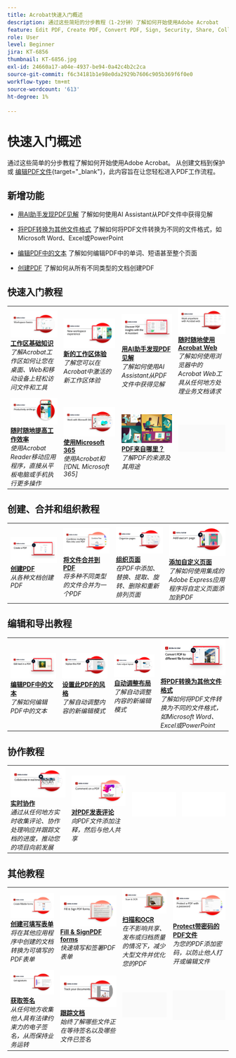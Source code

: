 ```yaml
---
title: Acrobat快速入门概述
description: 通过这些简短的分步教程（1-2分钟）了解如何开始使用Adobe Acrobat
feature: Edit PDF, Create PDF, Convert PDF, Sign, Security, Share, Collaboration, Workspace
role: User
level: Beginner
jira: KT-6856
thumbnail: KT-6856.jpg
exl-id: 24660a17-a04e-4937-be94-0a42c4b2c2ca
source-git-commit: f6c34181b1e98e0da2929b7606c905b369f6f0e0
workflow-type: tm+mt
source-wordcount: '613'
ht-degree: 1%

---
```


# 快速入门概述

通过这些简单的分步教程了解如何开始使用Adobe Acrobat。 从创建文档到保护或 [编辑PDF文件](https://www.adobe.com/acrobat/online/pdf-editor.html){target="_blank"}，此内容旨在让您轻松进入PDF工作流程。

## 新增功能

* [用AI助手发现PDF见解](ai-assistant.md)
了解如何使用AI Assistant从PDF文件中获得见解

* [将PDF转换为其他文件格式](export-pdf.md)
了解如何将PDF文件转换为不同的文件格式，如Microsoft Word、Excel或PowerPoint

* [编辑PDF中的文本](edit-pdf.md)
了解如何编辑PDF中的单词、短语甚至整个页面

* [创建PDF](create-pdf.md)
了解如何从所有不同类型的文档创建PDF

## 快速入门教程

<table style="table-layout:fixed">
<tr>
  <td>
    <a href="get-to-know-the-acrobat-dc-interface.md">
      <img alt="工作区基础知识" src="../assets/workspace_acrobat.png" />
    </a>
    <div>
    <a href="get-to-know-the-acrobat-dc-interface.md"><strong>工作区基础知识</strong></a>
    </div>
    <em>了解Acrobat工作区如何让您在桌面、Web和移动设备上轻松访问文件和工具</em>
    <br>
  </td>
  <td>
    <a href="new-workspace.md">
      <img alt="新的工作区体验" src="../assets/NewWorkspace.png" />
    </a>
    <div>
    <a href="new-workspace.md"><strong>新的工作区体验</strong></a>
    </div>
    <em>了解您可以在Acrobat中激活的新工作区体验</em>
    <br>
  </td>
  <td>
    <a href="ai-assistant.md">
      <img alt="用AI助手发现PDF见解" src="../assets/ai-assistant.png" />
    </a>
    <div>
    <a href="ai-assistant.md"><strong>用AI助手发现PDF见解</strong></a>
    </div>
    <em>了解如何使用AI Assistant从PDF文件中获得见解</em>
    <br>
  </td>
  <td>
    <a href="acrobatweb.md">
      <img alt="随时随地使用Acrobat Web" src="../assets/Acrobatweb_1280.png" />
    </a>
    <div>
    <a href="acrobatweb.md"><strong>随时随地使用Acrobat Web</strong></a>
    </div>
    <em>了解如何使用浏览器中的Acrobat Web工具从任何地方处理业务文档请求</em>
    <br>
  </td>
</tr>
<tr>
  <td>
    <a href="productivity.md">
      <img alt="随时随地提高工作效率" src="../assets/Productivity_1280.png" />
    </a>
    <div>
     <a href="productivity.md"><strong>随时随地提高工作效率</strong></a>
    </div>
    <em>使用Acrobat Reader移动应用程序，直接从平板电脑或手机执行更多操作</em>
    <br>
  </td>
    <td>
      <a href="../integrate/integrate-overview.md#microsoft">
        <img alt="使用Microsoft 365" src="../assets/WorkMicrosoft365_1280.png" />
      </a>
      <div>
      <a href="../integrate/integrate-overview.md#microsoft"><strong>使用Microsoft 365</strong></a>
      </div>
      <em>使用Acrobat和 [!DNL Microsoft 365]</em>
      <br>
    </td>
    <td>
      <a href="where-do-pdfs-come-from.md">
        <img alt="PDF来自哪里？" src="../assets/WherePDFs.jpg" />
      </a>
      <div>
      <a href="where-do-pdfs-come-from.md"><strong>PDF来自哪里？</strong></a>
      </div>
      <em>了解PDF的来源及其用途</em>
      <br>
    </td>
    <td>
    <img alt="间隔物" src="../assets/Grayspacer.png" />
      <div>
      <br>
    </td>
  </tr>
  </table>

## 创建、合并和组织教程

<table style="table-layout:fixed">
  <tr>
    <td>
      <a href="create-pdf.md">
        <img alt="创建PDF文件" src="../assets/create.png" />
      </a>
      <div>
      <a href="create-pdf.md"><strong>创建PDF</strong></a>
      </div>
      <em>从各种文档创建PDF</em>
      <br>
    </td>
    <td>
      <a href="combine-to-pdf.md">
        <img alt="从Combine FilesPDF" src="../assets/Combine.jpg" />
      </a>
      <div>
      <a href="combine-to-pdf.md"><strong>将文件合并到PDF</strong></a>
      </div>
      <em>将多种不同类型的文件合并为一个PDF</em>
      <br>
    </td>
    <td>
      <a href="organize.md">
        <img alt="整理页面" src="../assets/Organize.png" />
      </a>
      <div>
      <a href="organize.md"><strong>组织页面</strong></a>
      </div>
      <em>在PDF中添加、替换、提取、旋转、删除和重新排列页面</em>
      <br>
    </td>
    <td>
      <a href="add-custom-page.md">
        <img alt="添加自定义页面" src="../assets/Custompage.png" />
      </a>
      <div>
      <a href="add-custom-page.md"><strong>添加自定义页面</strong></a>
      </div>
      <em>了解如何使用集成的Adobe Express应用程序将自定义页面添加到PDF</em>
      <br>
    </td>
  </tr>
  </table>

## 编辑和导出教程

<table style="table-layout:fixed">
  <tr>
    <td>
      <a href="edit-pdf.md">
        <img alt="编辑PDF中的文本" src="../assets/edit-text.png" />
      </a>
      <div>
      <a href="edit-pdf.md"><strong>编辑PDF中的文本</strong></a>
      </div>
      <em>了解如何编辑PDF中的文本</em>
      <br>
    </td>
    <td>
      <a href="stylize-this-PDF.md">
        <img alt="设置此PDF的风格" src="../assets/Stylize.png" />
      </a>
      <div>
      <a href="stylize-this-PDF.md"><strong>设置此PDF的风格</strong></a>
      </div>
      <em>了解自动调整内容的新编辑模式</em>
      <br>
    </td>
   <td>
      <a href="auto-adjust-layout.md">
        <img alt="自动调整布局" src="../assets/Autoadjust.png" />
      </a>
      <div>
      <a href="auto-adjust-layout.md"><strong>自动调整布局</strong></a>
      </div>
      <em>了解自动调整内容的新编辑模式</em>
      <br>
    </td>
    <td>
      <a href="export-pdf.md">
        <img alt="将PDF转换为其他文件格式" src="../assets/convert.png" />
      </a>
      <div>
      <a href="export-pdf.md"><strong>将PDF转换为其他文件格式</strong></a>
      </div>
      <em>了解如何将PDF文件转换为不同的文件格式，如Microsoft Word、Excel或PowerPoint</em>
      <br>
    </td>
  </tr>
  </table>

## 协作教程

<table style="table-layout:fixed">
  <tr>
    <td>
      <a href="collaborate.md">
        <img alt="实时协作" src="../assets/Collaborate_1280.png" />
      </a>
      <div>
      <a href="collaborate.md"><strong>实时协作</strong></a>
      </div>
      <em>通过从任何地方实时收集评论、协作处理响应并跟踪文档的进度，推动您的项目向前发展</em>
      <br>
    </td>
    <td>
      <a href="comment-on-pdf-files.md">
        <img alt="对PDF发表评论" src="../assets/Comment.jpg" />
      </a>
      <div>
      <a href="comment-on-pdf-files.md"><strong>对PDF发表评论</strong></a>
      </div>
      <em>向PDF文件添加注释，然后与他人共享</em>
      <br>
    </td>
    <td>
    <img alt="间隔物" src="../assets/Whitespacer.png" />
      <div>
      <br>
    </td>
    <td>
    <img alt="间隔物" src="../assets/Whitespacer.png" />
      <div>
      <br>
    </td>
</tr>
</table>

## 其他教程

<table style="table-layout:fixed">
<tr>
  <td>
    <a href="create-fillable-forms.md">
      <img alt="创建可填写表单" src="../assets/Form_1280.png" />
    </a>
    <div>
    <a href="create-fillable-forms.md"><strong>创建可填写表单</strong></a>
    </div>
    <em>将在其他应用程序中创建的文档转换为可填写的PDF表单</em>
    <br>
  </td>
  <td>
    <a href="fill-and-sign.md">
      <img alt="填写并签署PDF表单" src="../assets/FillSign_1280.png" />
    </a>
    <div>
    <a href="fill-and-sign.md"><strong>Fill &amp; SignPDF forms</strong></a>
    </div>
    <em>快速填写和签署PDF表单</em>
    <br>
  </td>
  <td>
    <a href="scan-and-ocr.md">
      <img alt="扫描和OCR" src="../assets/Scan.jpg" />
    </a>
    <div>
    <a href="scan-and-ocr.md"><strong>扫描和OCR</strong></a>
    </div>
    <em>在不影响共享、发布或归档质量的情况下，减少大型文件并优化您的PDF</em>
    <br>
  </td>
  <td>
    <a href="password-protect.md">
      <img alt="Protect带密码的PDF文件" src="../assets/Protect.jpg" />
    </a>
    <div>
    <a href="password-protect.md"><strong>Protect带密码的PDF文件</strong></a>
    </div>
    <em>为您的PDF添加密码，以防止他人打开或编辑文件</em>
    <br>
  </td>
</tr>
<tr>
  <td>
    <a href="signatures.md">
      <img alt="获取签名" src="../assets/Signatures_1280.png" />
    </a>
    <div>
    <a href="signatures.md"><strong>获取签名</strong></a>
    </div>
    <em>从任何地方收集他人具有法律约束力的电子签名，从而保持业务运转</em>
    <br>
  </td>
  <td>
    <a href="track.md">
      <img alt="跟踪文档" src="../assets/Track_1280.png" />
    </a>
    <div>
    <a href="track.md"><strong>跟踪文档</strong></a>
    </div>
    <em>始终了解哪些文件正在等待签名以及哪些文件已签名</em>
    <br>
  </td>
  <td>
   <img alt="间隔物" src="../assets/Grayspacer.png" />
    <div>
    <br>
  </td>
  <td>
   <img alt="间隔物" src="../assets/Grayspacer.png" />
    <div>
    <br>
  </td>
</tr>
</table>
